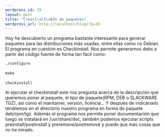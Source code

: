 ```yaml
--- 
wordpress_id: 19
layout: post
title: "Creaci\xC3\xB3n de paquetes"
wordpress_url: http://localhost/blog/?p=19
---
```

Hoy he descubierto un programa bastante interesante para generar paquetes para las distribuciones más usadas, entre ellas como no Debian. El programa en cuestión es Checkinstall. Nos permite generarnos debs a partir del código fuente  de forma tan fácil como:

<code>./configure</code><br /><br /><code>make</code><br /><br /><code>checkinstall</code><br />

Al ejecutar el checkinstall este nos pregunta acerca de la descripción que queremos poner al paquete, el tipo de paquete(RPM, DEB o SLACKWARE TGZ), así como el maintainer, version, licencia... Y después de indicárselo tendremos en el directorio nuestro programa en forma de paquete deb/rpm/tgz. Además el programa nos permite poner documentación que luego se instalará en /usr/share/doc, también podemos ejecutar scripts preinstall/postinstall y preremove/postremove y puede que más cosas que no he mirado.

